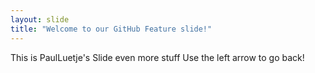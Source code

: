```yaml
---
layout: slide
title: "Welcome to our GitHub Feature slide!"
---
```

This is PaulLuetje's Slide   even more stuff
Use the left arrow to go back!
